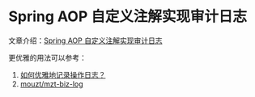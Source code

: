 # Spring AOP 自定义注解实现审计日志

文章介绍：[Spring AOP 自定义注解实现审计日志](https://blog.lanweihong.com/posts/6030/)

更优雅的用法可以参考：

1. [如何优雅地记录操作日志？](https://tech.meituan.com/2021/09/16/operational-logbook.html)
2. [mouzt/mzt-biz-log](https://github.com/mouzt/mzt-biz-log/)